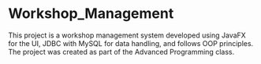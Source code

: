# Workshop_Management
This project is a workshop management system developed using JavaFX for the UI, JDBC with MySQL for data handling, and follows OOP principles. The project was created as part of the Advanced Programming class.

